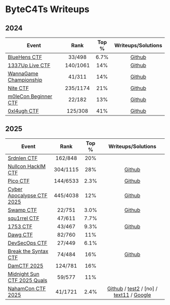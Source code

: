 # ByteC4Ts Writeups

## 2024

| Event                                                     |   Rank   | Top % |           Writeups/Solutions           |
| --------------------------------------------------------- | :------: | :---: | :------------------------------------: |
| [BlueHens CTF](https://ctftime.org/event/2512/)           |  33/498  | 6.7%  |      [Github](2024/BlueHens-CTF/)      |
| [1337Up Live CTF](https://ctftime.org/event/2446)         | 140/1061 |  14%  |      [Github](2024/1337-Up-Live/)      |
| [WannaGame Championship](https://ctftime.org/event/2515/) |  41/311  |  14%  | [Github](2024/WannaGame-Championship/) |
| [Nite CTF](https://ctftime.org/event/2461)                | 235/1174 |  21%  |        [Github](2024/niteCTF/)         |
| [m0leCon Beginner CTF](https://ctftime.org/event/2578)    |  22/182  |  13%  |  [Github](2024/m0leCon-Beginner-CTF/)  |
| [0xl4ugh CTF](https://ctftime.org/event/2587)             | 125/308  |  41%  |      [Github](2024/0xl4ugh-CTF/)       |

## 2025

| Event                                                         |   Rank   | Top % |               Writeups/Solutions                |
| ------------------------------------------------------------- | :------: | :---: | :---------------------------------------------: |
| [Srdnlen CTF](https://ctftime.org/event/2576)                 | 162/848  |  20%  |                                                 |
| [Nullcon HackIM CTF](https://ctftime.org/event/2642)          | 304/1115 |  28%  |       [Github](2025/Nullcon-HackIM-CTF/)        |
| [Pico CTF](https://play.picoctf.org/events/74)                | 144/6533 | 2.3%  |             [Github](2025/picoCTF/)             |
| [Cyber Apocalypse CTF 2025](https://ctftime.org/event/2674)   | 445/4038 |  12%  | [Github](2025/HackTheBox-Cyber-Apocalypse-CTF/) |
| [Swamp CTF](https://ctftime.org/event/2573)                   |  22/751  | 3.0%  |            [Github](2025/SwampCTF/)             |
| [squ1rrel CTF](https://ctftime.org/event/2708)                |  47/611  | 7.7%  |                                                 |
| [1753 CTF](https://ctftime.org/event/2639)                    |  43/467  | 9.3%  |             [Github](2025/1753CTF/)             |
| [Dawg CTF](https://ctftime.org/event/2651)                    |  82/760  |  11%  |                                                 |
| [DevSecOps CTF](https://ctftime.org/event/2682)               |  27/449  | 6.1%  |                                                 |
| [Break the Syntax CTF](https://ctftime.org/event/2749)        |  74/484  |  16%  |      [Github](2025/Break-The-Syntax-CTF/)       |
| [DamCTF 2025](https://ctftime.org/event/2585)                 | 124/781  |  16%  |                                                 |
| [Midnight Sun CTF 2025 Quals](https://ctftime.org/event/2632) |  59/577  |  11%  |                                                 |
| [NahamCon CTF 2025](https://ctftime.org/event/2782)           | 41/1721  | 2.4%  |     [Github](2025/NahamCon-CTF/) / [test2] / [no] / [text11](test2) / [Google][test2]   |

<!-- links -->

[test2]: https://www.google.com/
